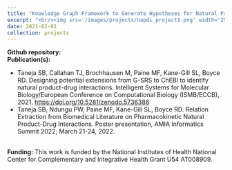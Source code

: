 ```yaml
---
title: "Knowledge Graph Framework to Generate Hypotheses for Natural Product-Drug Interactions"
excerpt: "<br/><img src='/images/projects/napdi_project1.png' width='250'>"
date: 2021-02-01
collection: projects
---
```



**Github repository:**
<br/>**Publication(s):**
* Taneja SB, Callahan TJ, Brochhausen M, Paine MF, Kane-Gill SL, Boyce RD. Designing potential extensions from G-SRS to ChEBI to identify natural product-drug interactions. Intelligent Systems for Molecular Biology/European Conference on Computational Biology (ISMB/ECCB), 2021. https://doi.org/10.5281/zenodo.5736386
* Taneja SB, Ndungu PW, Paine MF, Kane-Gill SL, Boyce RD. Relation Extraction from Biomedical Literature on Pharmacokinetic Natural Product-Drug Interactions. Poster presentation, AMIA Informatics Summit 2022; March 21-24, 2022.

<br/>**Funding:** This work is funded by the National Institutes of Health National Center for Complementary and Integrative Health Grant U54 AT008909.